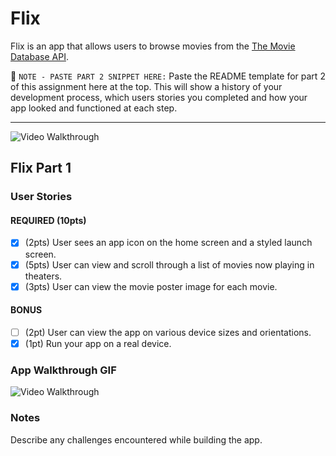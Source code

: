 # Flix

Flix is an app that allows users to browse movies from the [The Movie Database API](http://docs.themoviedb.apiary.io/#).

📝 `NOTE - PASTE PART 2 SNIPPET HERE:` Paste the README template for part 2 of this assignment here at the top. This will show a history of your development process, which users stories you completed and how your app looked and functioned at each step.

---
<img src='https://media.giphy.com/media/eexDjAAdEebSFsOmeP/giphy.gif' title='Video Walkthrough' width='' alt='Video Walkthrough' />

## Flix Part 1

### User Stories

#### REQUIRED (10pts)
- [X] (2pts) User sees an app icon on the home screen and a styled launch screen.
- [X] (5pts) User can view and scroll through a list of movies now playing in theaters.
- [X] (3pts) User can view the movie poster image for each movie.

#### BONUS
- [ ] (2pt) User can view the app on various device sizes and orientations.
- [X] (1pt) Run your app on a real device.

### App Walkthrough GIF
<img src='https://media.giphy.com/media/eexDjAAdEebSFsOmeP/giphy.gif' title='Video Walkthrough' width='' alt='Video Walkthrough' />

### Notes
Describe any challenges encountered while building the app.
